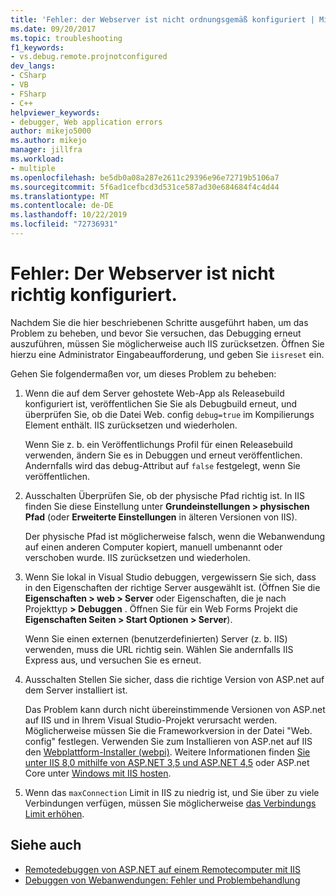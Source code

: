 ```yaml
---
title: 'Fehler: der Webserver ist nicht ordnungsgemäß konfiguriert | Microsoft-Dokumentation'
ms.date: 09/20/2017
ms.topic: troubleshooting
f1_keywords:
- vs.debug.remote.projnotconfigured
dev_langs:
- CSharp
- VB
- FSharp
- C++
helpviewer_keywords:
- debugger, Web application errors
author: mikejo5000
ms.author: mikejo
manager: jillfra
ms.workload:
- multiple
ms.openlocfilehash: be5db0a08a287e2611c29396e96e72719b5106a7
ms.sourcegitcommit: 5f6ad1cefbcd3d531ce587ad30e684684f4c4d44
ms.translationtype: MT
ms.contentlocale: de-DE
ms.lasthandoff: 10/22/2019
ms.locfileid: "72736931"
---
```

# <a name="error-the-web-server-is-not-configured-correctly"></a>Fehler: Der Webserver ist nicht richtig konfiguriert.

Nachdem Sie die hier beschriebenen Schritte ausgeführt haben, um das Problem zu beheben, und bevor Sie versuchen, das Debugging erneut auszuführen, müssen Sie möglicherweise auch IIS zurücksetzen. Öffnen Sie hierzu eine Administrator Eingabeaufforderung, und geben Sie `iisreset` ein.

Gehen Sie folgendermaßen vor, um dieses Problem zu beheben:

1. Wenn die auf dem Server gehostete Web-App als Releasebuild konfiguriert ist, veröffentlichen Sie Sie als Debugbuild erneut, und überprüfen Sie, ob die Datei Web. config `debug=true` im Kompilierungs Element enthält. IIS zurücksetzen und wiederholen.

    Wenn Sie z. b. ein Veröffentlichungs Profil für einen Releasebuild verwenden, ändern Sie es in Debuggen und erneut veröffentlichen. Andernfalls wird das debug-Attribut auf `false` festgelegt, wenn Sie veröffentlichen.

2. Ausschalten Überprüfen Sie, ob der physische Pfad richtig ist. In IIS finden Sie diese Einstellung unter **Grundeinstellungen > physischen Pfad** (oder **Erweiterte Einstellungen** in älteren Versionen von IIS).

    Der physische Pfad ist möglicherweise falsch, wenn die Webanwendung auf einen anderen Computer kopiert, manuell umbenannt oder verschoben wurde. IIS zurücksetzen und wiederholen.

3. Wenn Sie lokal in Visual Studio debuggen, vergewissern Sie sich, dass in den Eigenschaften der richtige Server ausgewählt ist. (Öffnen Sie die **Eigenschaften > web > Server** oder Eigenschaften, die je nach Projekttyp **> Debuggen** . Öffnen Sie für ein Web Forms Projekt die **Eigenschaften Seiten > Start Optionen > Server**).

    Wenn Sie einen externen (benutzerdefinierten) Server (z. b. IIS) verwenden, muss die URL richtig sein. Wählen Sie andernfalls IIS Express aus, und versuchen Sie es erneut.

4. Ausschalten Stellen Sie sicher, dass die richtige Version von ASP.net auf dem Server installiert ist.

    Das Problem kann durch nicht übereinstimmende Versionen von ASP.net auf IIS und in Ihrem Visual Studio-Projekt verursacht werden. Möglicherweise müssen Sie die Frameworkversion in der Datei "Web. config" festlegen. Verwenden Sie zum Installieren von ASP.net auf IIS den [Webplattform-Installer (webpi)](https://www.microsoft.com/web/downloads/platform.aspx). Weitere Informationen finden [Sie unter IIS 8,0 mithilfe von ASP.NET 3,5 und ASP.NET 4,5](/iis/get-started/whats-new-in-iis-8/iis-80-using-aspnet-35-and-aspnet-45) oder ASP.net Core unter [Windows mit IIS hosten](https://docs.asp.net/en/latest/publishing/iis.html).

4. Wenn das `maxConnection` Limit in IIS zu niedrig ist, und Sie über zu viele Verbindungen verfügen, müssen Sie möglicherweise [das Verbindungs Limit erhöhen](/iis/configuration/system.applicationhost/sites/sitedefaults/limits).

## <a name="see-also"></a>Siehe auch
- [Remotedebuggen von ASP.NET auf einem Remotecomputer mit IIS](../debugger/remote-debugging-aspnet-on-a-remote-iis-7-5-computer.md)
- [Debuggen von Webanwendungen: Fehler und Problembehandlung](../debugger/debugging-web-applications-errors-and-troubleshooting.md)